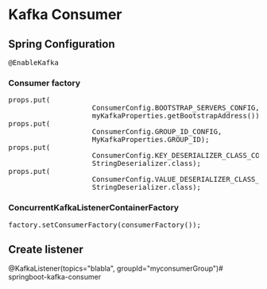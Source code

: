 # Kafka Consumer
## Spring Configuration
<pre>
@EnableKafka
</pre>
### Consumer factory

<pre>
props.put(
                    ConsumerConfig.BOOTSTRAP_SERVERS_CONFIG,
                    myKafkaProperties.getBootstrapAddress());
props.put(
                    ConsumerConfig.GROUP_ID_CONFIG,
                    MyKafkaProperties.GROUP_ID);
props.put(
                    ConsumerConfig.KEY_DESERIALIZER_CLASS_CONFIG,
                    StringDeserializer.class);
props.put(
                    ConsumerConfig.VALUE_DESERIALIZER_CLASS_CONFIG,
                    StringDeserializer.class);
</pre>

### ConcurrentKafkaListenerContainerFactory
<pre>
factory.setConsumerFactory(consumerFactory());
</pre>

## Create listener
@KafkaListener(topics="blabla", groupId="myconsumerGroup")# springboot-kafka-consumer
